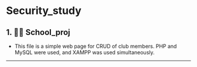 # Security_study

## 1. 👩‍💻 School_proj
- This file is a simple web page for CRUD of club members. PHP and MySQL were used, and XAMPP was used simultaneously.
--------------------
